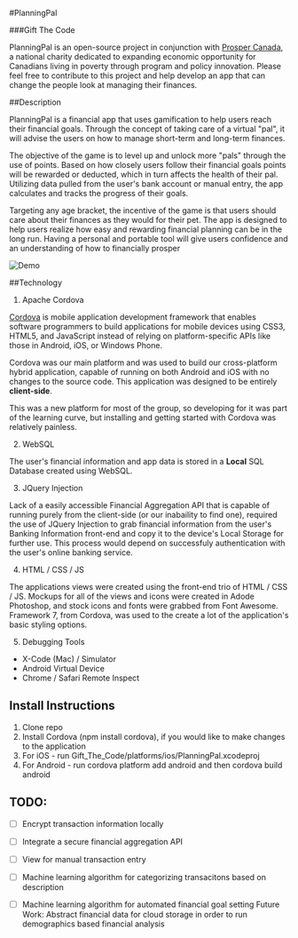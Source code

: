 #PlanningPal

###Gift The Code

PlanningPal is an open-source project in conjunction with [Prosper Canada](http://prospercanada.org/), a national charity dedicated to expanding economic opportunity for Canadians living in poverty through program and policy innovation. Please feel free to contribute to this project and help develop an app that can change the people look at managing their finances. 

##Description

PlanningPal is a financial app that uses gamification to help users reach their financial goals. Through the concept of taking care of a virtual "pal", it will advise the users on how to manage short-term and long-term finances.

The objective of the game is to level up and unlock more "pals" through the use of points. Based on how closely users follow their financial goals points will be rewarded or deducted, which in turn affects the health of their pal. Utilizing data pulled from the user's bank account or manual entry, the app calculates and tracks the progress of their goals.

Targeting any age bracket, the incentive of the game is that users should care about their finances as they would for their pet. The app is designed to help users realize how easy and rewarding financial planning can be in the long run. Having a personal and portable tool will give users confidence and an understanding of how to financially prosper

![Demo](Gift_The_Code/www/img/planningpal_demo_video.gif?raw=true "Planning Pal Demo")

##Technology

1. Apache Cordova 

  [Cordova](https://cordova.apache.org/) is mobile application development framework that enables software programmers to build applications for mobile devices using CSS3, HTML5, and JavaScript instead of relying on platform-specific APIs like those in Android, iOS, or Windows Phone. 
  
  Cordova was our main platform and was used to build our cross-platform hybrid application, capable of running on both Android and iOS with no changes to the source code. This application was designed to be entirely __client-side__.

  This was a new platform for most of the group, so developing for it was part of the learning curve, but installing and getting started with Cordova was relatively painless.

2. WebSQL 

  The user's financial information and app data is stored in a __Local__ SQL Database created using WebSQL.

3. JQuery Injection 

  Lack of a easily accessible Financial Aggregation API that is capable of running purely from the client-side (or our inabaility to find one), required the use of JQuery Injection to grab financial information from the user's Banking Information front-end and copy it to the device's Local Storage for further use. This process would depend on successfuly authentication with the user's online banking service.

4. HTML / CSS / JS 

  The applications views were created using the front-end trio of HTML / CSS / JS. Mockups for all of the views and icons were created in Adode Photoshop, and stock icons and fonts were grabbed from Font Awesome. Framework 7, from Cordova, was used to the create a lot of the application's basic styling options.

5. Debugging Tools
  - X-Code (Mac) / Simulator
  - Android Virtual Device
  - Chrome / Safari Remote Inspect
  
## Install Instructions
1. Clone repo
2. Install Cordova (npm install cordova), if you would like to make changes to the application
3. For iOS - run Gift_The_Code/platforms/ios/PlanningPal.xcodeproj
4. For Android - run cordova platform add android and then cordova build android
 
## TODO: 
- [ ] Encrypt transaction information locally
- [ ] Integrate a secure financial aggregation API
- [ ] View for manual transaction entry
- [ ] Machine learning algorithm for categorizing transacitons based on description 
- [ ] Machine learning algorithm for automated financial goal setting 
Future Work: Abstract financial data for cloud storage in order to run demographics based financial analysis


